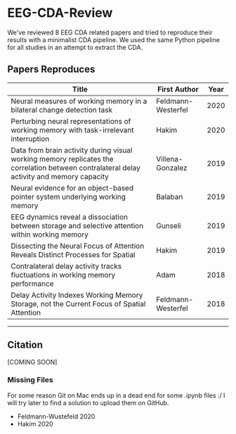 # EEG-CDA-Review
We've reviewed 8 EEG CDA related papers and tried to reproduce their results with a minimalist CDA pipeline. We used the same Python pipeline for all studies in an attempt to extract the CDA.

## Papers Reproduces
| Title                         | First Author              | Year |
| ----------------------------- | ------------------------- | ---- |
| Neural measures of working memory in a bilateral change detection task | Feldmann-Westerfel        | 2020 |
| Perturbing neural representations of working memory with task-irrelevant interruption | Hakim                     | 2020 |
| Data from brain activity during visual working memory replicates the correlation between contralateral delay activity and memory capacity | Villena-Gonzalez          | 2019 |
| Neural evidence for an object-based pointer system underlying working memory | Balaban                   | 2019 |
| EEG dynamics reveal a dissociation between storage and selective attention within working memory | Gunseli                   | 2019 |
| Dissecting the Neural Focus of Attention Reveals Distinct Processes for Spatial | Hakim                     | 2019 |
| Contralateral delay activity tracks fluctuations in working memory performance | Adam                      | 2018 |
| Delay Activity Indexes Working Memory Storage, not the Current Focus of Spatial Attention | Feldmann-Westerfel        | 2018 |

---
## Citation
[COMING SOON]

### Missing Files
For some reason Git on Mac ends up in a dead end for some .ipynb files :/
I will try later to find a solution to upload them on GitHub.
- Feldmann-Wustefeld 2020
- Hakim 2020